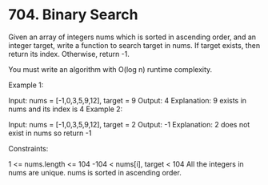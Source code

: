 # 704. Binary Search

Given an array of integers nums which is sorted in ascending order, and an integer target, write a function to search target in nums. If target exists, then return its index. Otherwise, return -1.

You must write an algorithm with O(log n) runtime complexity.

Example 1:

Input: nums = [-1,0,3,5,9,12], target = 9
Output: 4
Explanation: 9 exists in nums and its index is 4
Example 2:

Input: nums = [-1,0,3,5,9,12], target = 2
Output: -1
Explanation: 2 does not exist in nums so return -1

Constraints:

1 <= nums.length <= 104
-104 < nums[i], target < 104
All the integers in nums are unique.
nums is sorted in ascending order.
